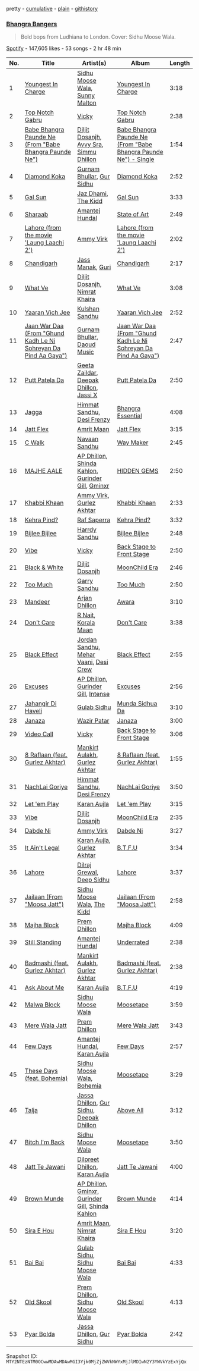 pretty - [cumulative](/playlists/cumulative/37i9dQZF1DX3VNFqEPdDGw.md) - [plain](/playlists/plain/37i9dQZF1DX3VNFqEPdDGw) - [githistory](https://github.githistory.xyz/mackorone/spotify-playlist-archive/blob/main/playlists/plain/37i9dQZF1DX3VNFqEPdDGw)

### [Bhangra Bangers](https://open.spotify.com/playlist/37i9dQZF1DX3VNFqEPdDGw)

> Bold bops from Ludhiana to London\. Cover: Sidhu Moose Wala.

[Spotify](https://open.spotify.com/user/spotify) - 147,605 likes - 53 songs - 2 hr 48 min

| No. | Title | Artist(s) | Album | Length |
|---|---|---|---|---|
| 1 | [Youngest In Charge](https://open.spotify.com/track/2V52mICuJnWB3C4lrJZd7v) | [Sidhu Moose Wala](https://open.spotify.com/artist/4PULA4EFzYTrxYvOVlwpiQ), [Sunny Malton](https://open.spotify.com/artist/2ScEhgArBEdKyU4vNHSyiY) | [Youngest In Charge](https://open.spotify.com/album/1vgjx6xmhIKGa5eiKeJvSB) | 3:18 |
| 2 | [Top Notch Gabru](https://open.spotify.com/track/5ACacHdqtOjENeTgh4qfmy) | [Vicky](https://open.spotify.com/artist/7zCChitz4Xn1O7OqXjOhhR) | [Top Notch Gabru](https://open.spotify.com/album/00ZQAJAlj1QPNEm8hfHJDG) | 2:38 |
| 3 | [Babe Bhangra Paunde Ne \(From "Babe Bhangra Paunde Ne"\)](https://open.spotify.com/track/1whtXubWCdWMhvZiymscRH) | [Diljit Dosanjh](https://open.spotify.com/artist/2FKWNmZWDBZR4dE5KX4plR), [Avvy Sra](https://open.spotify.com/artist/1vKd2cgDOiLcV5YA5uy7GG), [Simmu Dhillon](https://open.spotify.com/artist/4YW1vkeLrmK8sf48aT9HeP) | [Babe Bhangra Paunde Ne \(From "Babe Bhangra Paunde Ne"\) \- Single](https://open.spotify.com/album/0p1TPVG9FeMFXXV9CXvq2e) | 1:54 |
| 4 | [Diamond Koka](https://open.spotify.com/track/4J0CRtjn6qX0zjLjDt5RsT) | [Gurnam Bhullar](https://open.spotify.com/artist/45LSiycLy1JsWUMObvPvpX), [Gur Sidhu](https://open.spotify.com/artist/0QntOArZgiNHoemAzwJPu5) | [Diamond Koka](https://open.spotify.com/album/5ja8o2ldFyqmyqRJtr9RaD) | 2:52 |
| 5 | [Gal Sun](https://open.spotify.com/track/7kUNwrzscc83PhP8mnOwz6) | [Jaz Dhami](https://open.spotify.com/artist/5IfJHO9jIE1GVuC517P3nr), [The Kidd](https://open.spotify.com/artist/1yLUeehqCm7X7QLRuUfZ1A) | [Gal Sun](https://open.spotify.com/album/09FgdndDRPfUCq7mhwdt82) | 3:33 |
| 6 | [Sharaab](https://open.spotify.com/track/5yAu5xEsC4eJvVL4B2Gjl4) | [Amantej Hundal](https://open.spotify.com/artist/28kGdf2ant8i73Fab2F7xq) | [State of Art](https://open.spotify.com/album/62Wlbcq0ip7IThBYtmxEi6) | 2:49 |
| 7 | [Lahore \(from the movie 'Laung Laachi 2'\)](https://open.spotify.com/track/3sV0p3cH2qVJGarX99lHo4) | [Ammy Virk](https://open.spotify.com/artist/2RlWC7XKizSOsZ8F3uGi59) | [Lahore \(from the movie 'Laung Laachi 2'\)](https://open.spotify.com/album/2XO7ROc8zWM1akNJ7elyYX) | 2:02 |
| 8 | [Chandigarh](https://open.spotify.com/track/0C3E2mfHDxqrSQjQ5702g4) | [Jass Manak](https://open.spotify.com/artist/2P9JaCtpbQSuZOgvtPrUJ8), [Guri](https://open.spotify.com/artist/6wmETiZFS8CviwUTaeoVgf) | [Chandigarh](https://open.spotify.com/album/6b3e1cebG8me8nmeBVpJto) | 2:17 |
| 9 | [What Ve](https://open.spotify.com/track/6Pxq8WosWicxmEqp9BFZ2s) | [Diljit Dosanjh](https://open.spotify.com/artist/2FKWNmZWDBZR4dE5KX4plR), [Nimrat Khaira](https://open.spotify.com/artist/0ea0y5ZxnN5TbEDzNtx5Fk) | [What Ve](https://open.spotify.com/album/5uR3tuzwfgecmNPsCfxeUi) | 3:08 |
| 10 | [Yaaran Vich Jee](https://open.spotify.com/track/261PVPZEar9zZTlcBkB52O) | [Kulshan Sandhu](https://open.spotify.com/artist/6kts6HRiH6lynXnCemu5ap) | [Yaaran Vich Jee](https://open.spotify.com/album/30HWbDk5maW6hn3UEIHc2f) | 2:52 |
| 11 | [Jaan War Daa \(From "Ghund Kadh Le Ni Sohreyan Da Pind Aa Gaya"\)](https://open.spotify.com/track/2aL7GhTyObaRdWaEi4HVPC) | [Gurnam Bhullar](https://open.spotify.com/artist/45LSiycLy1JsWUMObvPvpX), [Daoud Music](https://open.spotify.com/artist/25GIbgESjRMJaCTFjSK7e0) | [Jaan War Daa \(From "Ghund Kadh Le Ni Sohreyan Da Pind Aa Gaya"\)](https://open.spotify.com/album/21rdsrcQ2jxiREmn3uZ7Tp) | 2:47 |
| 12 | [Putt Patela Da](https://open.spotify.com/track/30iRn3jvkspezDnngzLt7V) | [Geeta Zaildar](https://open.spotify.com/artist/78rdC4FvVaOJmEgfjlUi4a), [Deepak Dhillon](https://open.spotify.com/artist/647Ivke8w05hNzKHs68ZSY), [Jassi X](https://open.spotify.com/artist/3rJlJIcCjbAyj4X08YQqsS) | [Putt Patela Da](https://open.spotify.com/album/7ktFMBLCpBHdsXP5PLROM2) | 2:50 |
| 13 | [Jagga](https://open.spotify.com/track/5XJGVtJcKHgWBo3fNwJWSl) | [Himmat Sandhu](https://open.spotify.com/artist/3wsrcGXTRAukQgXrUHJMwC), [Desi Frenzy](https://open.spotify.com/artist/50FBY7deOzEIM580Ui6SzA) | [Bhangra Essential](https://open.spotify.com/album/7jdDevCoN03GtfGl9jn46p) | 4:08 |
| 14 | [Jatt Flex](https://open.spotify.com/track/3b9H6i89wdDH2IKNcnXpt2) | [Amrit Maan](https://open.spotify.com/artist/7GgAwYJnBBFT1WogNWf0oj) | [Jatt Flex](https://open.spotify.com/album/2dhnvaPxxR2EUOtZpsWeWG) | 3:15 |
| 15 | [C Walk](https://open.spotify.com/track/78SUtcXKU42oqnW105CUZS) | [Navaan Sandhu](https://open.spotify.com/artist/6PdJJhJWHFRtoERTQ8JGq1) | [Way Maker](https://open.spotify.com/album/3LgutfrQ1qA1wt09i9JpB0) | 2:45 |
| 16 | [MAJHE AALE](https://open.spotify.com/track/5eN1nmOe9R29OBL6soTJov) | [AP Dhillon](https://open.spotify.com/artist/6LEG9Ld1aLImEFEVHdWNSB), [Shinda Kahlon](https://open.spotify.com/artist/6aQfrWHwAcuY8IYItbChZh), [Gurinder Gill](https://open.spotify.com/artist/5DHi2MeoRgAwPE0A0qwRMl), [Gminxr](https://open.spotify.com/artist/4vvW590Gq8dNWsP5BM9FkS) | [HIDDEN GEMS](https://open.spotify.com/album/3fOswFPlmSWKTTFTlksdiv) | 2:50 |
| 17 | [Khabbi Khaan](https://open.spotify.com/track/0TaW40lV72mpo3TJCsTiCJ) | [Ammy Virk](https://open.spotify.com/artist/2RlWC7XKizSOsZ8F3uGi59), [Gurlez Akhtar](https://open.spotify.com/artist/55kkrbuMkdzPGD7YGA6xrJ) | [Khabbi Khaan](https://open.spotify.com/album/5Cash5ILWkSnb0vybmcktT) | 2:33 |
| 18 | [Kehra Pind?](https://open.spotify.com/track/4LZjToIdatf8tAZOJmYESl) | [Raf Saperra](https://open.spotify.com/artist/182srEbrmnlFxcwkqZ0NR6) | [Kehra Pind?](https://open.spotify.com/album/6fWvpmIF3EcHIW7bohOBdJ) | 3:32 |
| 19 | [Bijlee Bijlee](https://open.spotify.com/track/1iZLpuGMr4tn1F5bZu32Kb) | [Harrdy Sandhu](https://open.spotify.com/artist/4ITkqBlf5eoVCOFwsJCnqo) | [Bijlee Bijlee](https://open.spotify.com/album/3tG0IGB24sRhGFLs5F1Km8) | 2:48 |
| 20 | [Vibe](https://open.spotify.com/track/4cQFpei7RioqdK8BVcUN7n) | [Vicky](https://open.spotify.com/artist/7zCChitz4Xn1O7OqXjOhhR) | [Back Stage to Front Stage](https://open.spotify.com/album/69TgJFh6UhCJoMAEEBCVmm) | 2:50 |
| 21 | [Black & White](https://open.spotify.com/track/5wiSbeDm2p5yniuus7eH4J) | [Diljit Dosanjh](https://open.spotify.com/artist/2FKWNmZWDBZR4dE5KX4plR) | [MoonChild Era](https://open.spotify.com/album/0zV96rKdfWliVHNBpAsd2b) | 2:46 |
| 22 | [Too Much](https://open.spotify.com/track/1mWmBaq051j74b1MviNVLR) | [Garry Sandhu](https://open.spotify.com/artist/7M3xY5iHSzEtoL3FpqOD75) | [Too Much](https://open.spotify.com/album/5fzqXSaWIZvsA0s5zbzu8e) | 2:50 |
| 23 | [Mandeer](https://open.spotify.com/track/2nxQsbR0Cqy4MPI6vftwyX) | [Arjan Dhillon](https://open.spotify.com/artist/64DvMieEUCdrYKmEIhDt8G) | [Awara](https://open.spotify.com/album/5yfA6iH6eQ4JkhT0z9mmmF) | 3:10 |
| 24 | [Don't Care](https://open.spotify.com/track/1hSWz5AZ36WjQMgFOir0By) | [R Nait](https://open.spotify.com/artist/4buk1Dwc5ynSnOGVeMJOON), [Korala Maan](https://open.spotify.com/artist/6WZ8WCYWROs8IyMJOPeJ4G) | [Don't Care](https://open.spotify.com/album/2BdHXu9RoP1JfwDypU5fk9) | 3:38 |
| 25 | [Black Effect](https://open.spotify.com/track/3u1M5fVPD73IElMCBOYyiJ) | [Jordan Sandhu](https://open.spotify.com/artist/3TozxPbDes76aGFdfv7PMv), [Mehar Vaani](https://open.spotify.com/artist/1292Fb98poF6N9aEk9oibw), [Desi Crew](https://open.spotify.com/artist/6lMIhndzcevFkVWSJnXPt2) | [Black Effect](https://open.spotify.com/album/3ur9x6ksnT3OUlgk1dghrj) | 2:55 |
| 26 | [Excuses](https://open.spotify.com/track/29m79w9xPMH4YCD6r8JSmV) | [AP Dhillon](https://open.spotify.com/artist/6LEG9Ld1aLImEFEVHdWNSB), [Gurinder Gill](https://open.spotify.com/artist/5DHi2MeoRgAwPE0A0qwRMl), [Intense](https://open.spotify.com/artist/0OS0NZnK7TGIAWx8MkWNFN) | [Excuses](https://open.spotify.com/album/3GkXRRRkV3rfgwG1wJset9) | 2:56 |
| 27 | [Jahangir Di Haveli](https://open.spotify.com/track/4n6e7UDeilgfsskh2S3MgN) | [Gulab Sidhu](https://open.spotify.com/artist/0OytfiwNkc1KzXE4ImyjgW) | [Munda Sidhua Da](https://open.spotify.com/album/4Q4oPqoWHnWuRPIqMb0ohS) | 3:10 |
| 28 | [Janaza](https://open.spotify.com/track/79S47IyE2yA2ukZtqq9B9g) | [Wazir Patar](https://open.spotify.com/artist/3bCfmBmsKvp4UXialp6xNZ) | [Janaza](https://open.spotify.com/album/6Urpqpdp6rfWx5vZ3ObLcI) | 3:00 |
| 29 | [Video Call](https://open.spotify.com/track/3lqOcc7LKwXwbbCAIihRPc) | [Vicky](https://open.spotify.com/artist/7zCChitz4Xn1O7OqXjOhhR) | [Back Stage to Front Stage](https://open.spotify.com/album/69TgJFh6UhCJoMAEEBCVmm) | 3:06 |
| 30 | [8 Raflaan \(feat\. Gurlez Akhtar\)](https://open.spotify.com/track/7vUfIIQiH3K3J5tmN46HE5) | [Mankirt Aulakh](https://open.spotify.com/artist/3uHUKCspaCzAab9A3LlGAr), [Gurlez Akhtar](https://open.spotify.com/artist/55kkrbuMkdzPGD7YGA6xrJ) | [8 Raflaan \(feat\. Gurlez Akhtar\)](https://open.spotify.com/album/5BEF6sxOMMTJ8YsAP6r7lw) | 1:55 |
| 31 | [NachLai Goriye](https://open.spotify.com/track/4QrBpxWTjXHj7oYTO2EBBY) | [Himmat Sandhu](https://open.spotify.com/artist/3wsrcGXTRAukQgXrUHJMwC), [Desi Frenzy](https://open.spotify.com/artist/50FBY7deOzEIM580Ui6SzA) | [NachLai Goriye](https://open.spotify.com/album/06oJfyr9qICC85o6zkYEff) | 3:50 |
| 32 | [Let 'em Play](https://open.spotify.com/track/6S6HSSk9HzWe3pqvUJn6Vq) | [Karan Aujla](https://open.spotify.com/artist/6DARBhWbfcS9E4yJzcliqQ) | [Let 'em Play](https://open.spotify.com/album/3eo5DzbsNmG1KYZgwEUeLX) | 3:15 |
| 33 | [Vibe](https://open.spotify.com/track/44gJjTJwY4eba0jpNnrlld) | [Diljit Dosanjh](https://open.spotify.com/artist/2FKWNmZWDBZR4dE5KX4plR) | [MoonChild Era](https://open.spotify.com/album/0zV96rKdfWliVHNBpAsd2b) | 2:35 |
| 34 | [Dabde Ni](https://open.spotify.com/track/6Uiuq2p2SUXgoN8hrxvCHZ) | [Ammy Virk](https://open.spotify.com/artist/2RlWC7XKizSOsZ8F3uGi59) | [Dabde Ni](https://open.spotify.com/album/1236zEPDcZelmCVboTx4AO) | 3:27 |
| 35 | [It Ain't Legal](https://open.spotify.com/track/0i7w67qCK2iCDtraKCshXZ) | [Karan Aujla](https://open.spotify.com/artist/6DARBhWbfcS9E4yJzcliqQ), [Gurlez Akhtar](https://open.spotify.com/artist/55kkrbuMkdzPGD7YGA6xrJ) | [B.T.F.U](https://open.spotify.com/album/1qH7e7TaKxpHxu4mGxofDs) | 3:34 |
| 36 | [Lahore](https://open.spotify.com/track/0Fv8C5OjucKsasQtb7WlIn) | [Dilraj Grewal](https://open.spotify.com/artist/4K57exUc4hdq6l4iaGyTrT), [Deep Sidhu](https://open.spotify.com/artist/1c52W7HepD1XDSapOn2UiY) | [Lahore](https://open.spotify.com/album/3NloRIpQK823s5V46bhtpL) | 3:37 |
| 37 | [Jailaan \(From "Moosa Jatt"\)](https://open.spotify.com/track/1fOK4kKr4lCqQDV4rhLVvq) | [Sidhu Moose Wala](https://open.spotify.com/artist/4PULA4EFzYTrxYvOVlwpiQ), [The Kidd](https://open.spotify.com/artist/4HhEO2x0yF6vdqvhHBrRMp) | [Jailaan \(From "Moosa Jatt"\)](https://open.spotify.com/album/3MtObjRseu7Tr6QIf6ud0d) | 2:58 |
| 38 | [Majha Block](https://open.spotify.com/track/3CPvL9ehmERejt7b5RvVAY) | [Prem Dhillon](https://open.spotify.com/artist/6IP4VnqS1pOiQcPVP4zx0H) | [Majha Block](https://open.spotify.com/album/284tuekFOZ6066Schm1gE7) | 4:09 |
| 39 | [Still Standing](https://open.spotify.com/track/6qJwdPK0bMWyX2ys3lZ23y) | [Amantej Hundal](https://open.spotify.com/artist/28kGdf2ant8i73Fab2F7xq) | [Underrated](https://open.spotify.com/album/2k3QwEDSQHgQLclE3Cvcov) | 2:38 |
| 40 | [Badmashi \(feat\. Gurlez Akhtar\)](https://open.spotify.com/track/23WL7wGsgqhINOShpCxdK5) | [Mankirt Aulakh](https://open.spotify.com/artist/3uHUKCspaCzAab9A3LlGAr), [Gurlez Akhtar](https://open.spotify.com/artist/55kkrbuMkdzPGD7YGA6xrJ) | [Badmashi \(feat\. Gurlez Akhtar\)](https://open.spotify.com/album/0N2q3zfrzjDL8xHKuoqir3) | 2:38 |
| 41 | [Ask About Me](https://open.spotify.com/track/1IRqRr6FnqMPPMPgjz7bef) | [Karan Aujla](https://open.spotify.com/artist/6DARBhWbfcS9E4yJzcliqQ) | [B.T.F.U](https://open.spotify.com/album/1qH7e7TaKxpHxu4mGxofDs) | 4:19 |
| 42 | [Malwa Block](https://open.spotify.com/track/4d3tiblcaqGdji7XvPGHiq) | [Sidhu Moose Wala](https://open.spotify.com/artist/4PULA4EFzYTrxYvOVlwpiQ) | [Moosetape](https://open.spotify.com/album/45ZIondgVoMB84MQQaUo9T) | 3:59 |
| 43 | [Mere Wala Jatt](https://open.spotify.com/track/2A9cZk5m1wYvlUPLhIMA7U) | [Prem Dhillon](https://open.spotify.com/artist/6IP4VnqS1pOiQcPVP4zx0H) | [Mere Wala Jatt](https://open.spotify.com/album/71mPX0HJuZ6FSJD7WNiTCi) | 3:43 |
| 44 | [Few Days](https://open.spotify.com/track/2ccThCjEt1t1SF72mP7as2) | [Amantej Hundal](https://open.spotify.com/artist/28kGdf2ant8i73Fab2F7xq), [Karan Aujla](https://open.spotify.com/artist/6DARBhWbfcS9E4yJzcliqQ) | [Few Days](https://open.spotify.com/album/54QdEwuZTXWQQOYda6FMxa) | 2:57 |
| 45 | [These Days \(feat\. Bohemia\)](https://open.spotify.com/track/2zQE8TE5BQDJA11ggnope9) | [Sidhu Moose Wala](https://open.spotify.com/artist/4PULA4EFzYTrxYvOVlwpiQ), [Bohemia](https://open.spotify.com/artist/0SWOtgI95g7oVrP9halrmP) | [Moosetape](https://open.spotify.com/album/45ZIondgVoMB84MQQaUo9T) | 3:29 |
| 46 | [Talja](https://open.spotify.com/track/1E4BrvZRKjcrfCkQS1iDfj) | [Jassa Dhillon](https://open.spotify.com/artist/2vJvM1hPBYqDoGBje0kRMd), [Gur Sidhu](https://open.spotify.com/artist/0QntOArZgiNHoemAzwJPu5), [Deepak Dhillon](https://open.spotify.com/artist/647Ivke8w05hNzKHs68ZSY) | [Above All](https://open.spotify.com/album/5MIukl4CU37RkKANzs0UbG) | 3:12 |
| 47 | [Bitch I'm Back](https://open.spotify.com/track/2mKvEIvd912eg3FZ8WamMS) | [Sidhu Moose Wala](https://open.spotify.com/artist/4PULA4EFzYTrxYvOVlwpiQ) | [Moosetape](https://open.spotify.com/album/45ZIondgVoMB84MQQaUo9T) | 3:50 |
| 48 | [Jatt Te Jawani](https://open.spotify.com/track/5K1qTme8mUcrIj9tEM5L5K) | [Dilpreet Dhillon](https://open.spotify.com/artist/5CGQa62CAweD76eHlDmp1m), [Karan Aujla](https://open.spotify.com/artist/6DARBhWbfcS9E4yJzcliqQ) | [Jatt Te Jawani](https://open.spotify.com/album/7hliO5qgI5W2KFYzS9JRHc) | 4:00 |
| 49 | [Brown Munde](https://open.spotify.com/track/58f4twRnbZOOVUhMUpplJ4) | [AP Dhillon](https://open.spotify.com/artist/6LEG9Ld1aLImEFEVHdWNSB), [Gminxr](https://open.spotify.com/artist/4vvW590Gq8dNWsP5BM9FkS), [Gurinder Gill](https://open.spotify.com/artist/5DHi2MeoRgAwPE0A0qwRMl), [Shinda Kahlon](https://open.spotify.com/artist/6aQfrWHwAcuY8IYItbChZh) | [Brown Munde](https://open.spotify.com/album/1Ac8fcWoMbo35vD3B5Tjqs) | 4:14 |
| 50 | [Sira E Hou](https://open.spotify.com/track/31RGhwIcmQg109TxWiHteQ) | [Amrit Maan](https://open.spotify.com/artist/7GgAwYJnBBFT1WogNWf0oj), [Nimrat Khaira](https://open.spotify.com/artist/0ea0y5ZxnN5TbEDzNtx5Fk) | [Sira E Hou](https://open.spotify.com/album/2Uil84aGsZm6kd2j2FVClR) | 3:20 |
| 51 | [Bai Bai](https://open.spotify.com/track/4FuQxMZP3ToPrc17Jdh4r1) | [Gulab Sidhu](https://open.spotify.com/artist/0OytfiwNkc1KzXE4ImyjgW), [Sidhu Moose Wala](https://open.spotify.com/artist/4PULA4EFzYTrxYvOVlwpiQ) | [Bai Bai](https://open.spotify.com/album/3n9c8TFKnM3Mb0P6W4Lhii) | 4:33 |
| 52 | [Old Skool](https://open.spotify.com/track/4V9rQZOGILc4YfBnCDXgTz) | [Prem Dhillon](https://open.spotify.com/artist/6IP4VnqS1pOiQcPVP4zx0H), [Sidhu Moose Wala](https://open.spotify.com/artist/4PULA4EFzYTrxYvOVlwpiQ) | [Old Skool](https://open.spotify.com/album/357wf3qJ5AukE3IfN4e1Am) | 4:13 |
| 53 | [Pyar Bolda](https://open.spotify.com/track/3RtR0XXNGtBHJkFgY6OvTQ) | [Jassa Dhillon](https://open.spotify.com/artist/2vJvM1hPBYqDoGBje0kRMd), [Gur Sidhu](https://open.spotify.com/artist/0QntOArZgiNHoemAzwJPu5) | [Pyar Bolda](https://open.spotify.com/album/3ZcDbMWG4m26hPhQXFLFc8) | 2:42 |

Snapshot ID: `MTY2NTEzNTM0OCwwMDAwMDAwMGI3Yjk0MjZjZWVkNWYxMjJlMDIwN2Y3YWVkYzExYjQx`
